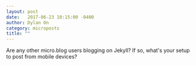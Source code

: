 ```yaml
---
layout: post
date:   2017-06-23 10:15:00 -0400
author: Dylan On
category: microposts
title: ""
---
```


Are any other micro.blog users blogging on Jekyll? If so, what's your setup to post from mobile devices?